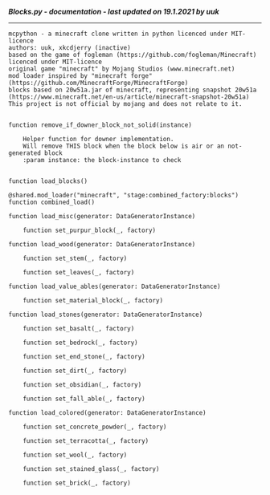 ***Blocks.py - documentation - last updated on 19.1.2021 by uuk***
___

    mcpython - a minecraft clone written in python licenced under MIT-licence
    authors: uuk, xkcdjerry (inactive)
    based on the game of fogleman (https://github.com/fogleman/Minecraft) licenced under MIT-licence
    original game "minecraft" by Mojang Studios (www.minecraft.net)
    mod loader inspired by "minecraft forge" (https://github.com/MinecraftForge/MinecraftForge)
    blocks based on 20w51a.jar of minecraft, representing snapshot 20w51a
    (https://www.minecraft.net/en-us/article/minecraft-snapshot-20w51a)
    This project is not official by mojang and does not relate to it.


    function remove_if_downer_block_not_solid(instance)
        
        Helper function for downer implementation.
        Will remove THIS block when the block below is air or an not-generated block
        :param instance: the block-instance to check


    function load_blocks()

    @shared.mod_loader("minecraft", "stage:combined_factory:blocks")
    function combined_load()

    function load_misc(generator: DataGeneratorInstance)

        function set_purpur_block(_, factory)

    function load_wood(generator: DataGeneratorInstance)

        function set_stem(_, factory)

        function set_leaves(_, factory)

    function load_value_ables(generator: DataGeneratorInstance)

        function set_material_block(_, factory)

    function load_stones(generator: DataGeneratorInstance)

        function set_basalt(_, factory)

        function set_bedrock(_, factory)

        function set_end_stone(_, factory)

        function set_dirt(_, factory)

        function set_obsidian(_, factory)

        function set_fall_able(_, factory)

    function load_colored(generator: DataGeneratorInstance)

        function set_concrete_powder(_, factory)

        function set_terracotta(_, factory)

        function set_wool(_, factory)

        function set_stained_glass(_, factory)

        function set_brick(_, factory)